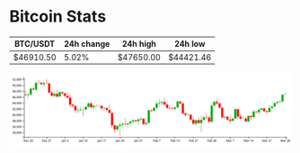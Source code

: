 # Bitcoin Stats

BTC/USDT|24h change|24h high|24h low|
|---|---|---|---|
|$46910.50|5.02%|$47650.00|$44421.46|

<img src="./chart.svg">
